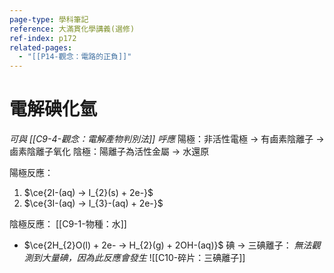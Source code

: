 ```yaml
---
page-type: 學科筆記
reference: 大滿貫化學講義(選修)
ref-index: p172
related-pages:
  - "[[P14-觀念：電路的正負]]"
---
```

# 電解碘化氫
*可與 [[C9-4-觀念：電解產物判別法]] 呼應*
陽極：非活性電極 -> 有鹵素陰離子 -> 鹵素陰離子氧化
陰極：陽離子為活性金屬 -> 水還原

陽極反應：
1. $\ce{2I-(aq) -> I_{2}(s) + 2e-}$
2. $\ce{3I-(aq) -> I_{3}-(aq) + 2e-}$

陰極反應：
[[C9-1-物種：水]]
- $\ce{2H_{2}O(l) + 2e- -> H_{2}(g) + 2OH-(aq)}$
碘 -> 三碘離子：
*無法觀測到大量碘，因為此反應會發生*
![[C10-碎片：三碘離子]]
